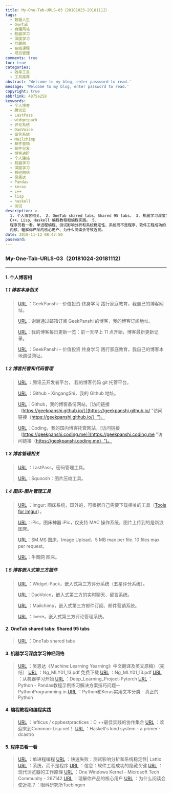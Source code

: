 ```yaml
---
title: My-One-Tab-URLS-03（20181023-20181112）
tags:
  - 数据人生
  - OneTab
  - 自建网站
  - 机器学习
  - 深度学习
  - 互联网
  - 在线课程
  - 项目管理
comments: true
toc: true
categories:
  - 效率工具
  - 工具推荐
abstract: 'Welcome to my blog, enter password to read.'
message: 'Welcome to my blog, enter password to read.'
copyright: true
abbrlink: 4875a258
keywords:
  - 个人博客
  - 腾讯云
  - LastPass
  - widgetpack
  - 评论系统
  - DaoVoice
  - 留言系统
  - Mailchimp
  - 邮件营销
  - 邮件分发
  - 博客进阶
  - 个人建站
  - 机器学习
  - 深度学习
  - 神经网络
  - 吴恩达
  - Pandas
  - keras
  - c++
  - lisp
  - haskell
  - 测试
description: >-
  1. 个人博客相关。 2. OneTab shared tabs，Shared 95 tabs。 3. 机器学习深度学习神经网络。 4.
  C++、Lisp、Haskell 编程教程和编程实践。 5.
  程序员看一看，单进程编程、测试影响分析和系统稳定性、系统而不是程序、软件工程成功的关键是隐藏信息、现代浏览器的工作原理、一个 Windows
  内核、理解你产品的核心用户、为什么阅读会导致近视。
date: 2018-11-12 08:47:50
password:
---
```

<script type="text/javascript" src="/js/src/bai.js"></script>

### My-One-Tab-URLS-03（20181024-20181112）
---

#### 1. 个人博客相

##### 1.1 博客本身相关
> [URL](https://www.geekpanshi.com/) ：GeekPanshi – 价值投资 终身学习 践行家庭教育，我自己的博客网址。
>
> [URL](https://geekpanshi.us19.list-manage.com/subscribe?u=dcd95ecd68c9ae317e2ccfa86&id=70c147ccbd)：谢谢通过邮箱订阅 GeekPanshi 的博客，我的博客订阅地址。
>
> [URL](https://us19.campaign-archive.com/?u=dcd95ecd68c9ae317e2ccfa86&id=ae15aac214)：我的博客每日更新一览：前一天早上 11 点开始，博客最新更新记录。
>
> [URL](http://localhost:4000/) ：GeekPanshi – 价值投资 终身学习 践行家庭教育，我自己的博客本地调试网址。

##### 1.2 博客托管和代码管理
> [URL](https://dev.tencent.com/user?from=coding) ：腾讯云开发者平台， 我的博客代码 git 托管平台。
>
> [URL](https://github.com/XingangShi) ：Github - XingangShi，我的 Github 地址。
>
> [URL](https://geekpanshi.github.io/)：Github，我的博客备份网站，[访问链接（https://geekpanshi.github.io/）](https://geekpanshi.github.io/ "访问链接（https://geekpanshi.github.io/）")。
>
> [URL](https://coding.net/)：Coding，我的国内博客托管网站，[访问链接（https://geekpanshi.coding.me）](https://geekpanshi.coding.me "访问链接（https://geekpanshi.coding.me）")。

##### 1.3 博客管理相关
> [URL](https://lastpass.com/?&ac=1&lpnorefresh=1&fromwebsite=1&newvault=1&nk=1) ：LastPass，密码管理工具。
>
> [URL](https://squoosh.app/)：Squoosh：图片压缩工具。


##### 1.4 图床-图片管理工具
> [URL](https://imgur.com/) ：Imgur: 图床系统，国外的，可根据自己需要下载相关的工具（[Tools for Imgur](https://help.imgur.com/hc/en-us/articles/209592766 "Tools for Imgur")）。
>
> [URL](https://toolinbox.net/iPic/)：iPic，图床神器 iPic，仅支持 MAC 操作系统，图片上传到的是新浪图床。
>
> [URL](https://sm.ms/)：SM.MS 图床，Image Upload，5 MB max per file. 10 files max per request。
>
> [URL](https://www.niupic.com/)：牛图网 图床。


##### 1.5 博客嵌入式第三方插件
> [URL](https://widgetpack.com/admin#/site/14580/menu/rating/submenu/setting) ：Widget-Pack，嵌入式第三方评分系统（五星评分系统）。
>
> [URL](http://dashboard.daovoice.io/app/608c4e4a/settings/appearance)：DaoVoice，嵌入式第三方的实时聊天、留言系统。
>
> [URL](https://us19.admin.mailchimp.com/lists/) ：Mailchimp，嵌入式第三方邮件订阅、邮件营销系统。
>
> [URL](https://www.livere.com/insight/config) ：livere，嵌入式第三方评论管理系统。


#### 2. OneTab shared tabs: Shared 95 tabs
> [URL](https://www.one-tab.com/page/iuhaZwpoSqy-HEeuMIdooA) ：OneTab shared tabs

#### 3. 机器学习深度学习神经网络
> [URL](https://github.com/AlbertHG/Machine-Learning-Yearning-Chinese-ver) ：吴恩达《Machine Learning Yearning》中文翻译及英文原稿）（完结）
> [URL](https://pan.baidu.com/s/1WaWB_h8ltyVpiQVKdrGhhQ) ：Ng_MLY01_13.pdf 免费下载
> [URL](https://gallery.mailchimp.com/dc3a7ef4d750c0abfc19202a3/files/5dd91615-3b3f-4f5d-bbfb-4ebd8608d330/Ng_MLY01_13.pdf) ：Ng_MLY01_13.pdf
> [URL](https://machinelearningmastery.com/start-here/) ：从机器学习开始
> [URL](https://spandan-madan.github.io/DeepLearningProject/docs/Deep_Learning_Project-Pytorch.html) ：Deep_Learning_Project-Pytorch
> [URL](https://www.pythonprogramming.in/pandas-examples.html) ：Python - Pandas教程示例练习解决方案技巧问题--PythonProgramming.in
> [URL](https://realpython.com/python-keras-text-classification/) ：Python和Keras实用文本分类 - 真正的Python

#### 4. 编程教程和编程实践
> [URL](https://github.com/lefticus/cppbestpractices) ：lefticus / cppbestpractices：C ++最佳实践的协作集合
> [URL](https://common-lisp.net/) ：欢迎来到Common-Lisp.net！
> [URL](https://diogocastro.com/blog/2018/10/17/haskells-kind-system-a-primer/) ：Haskell's kind system - a primer · dcastro

#### 5. 程序员看一看
> [URL](https://wanqu.co/a/6811/%E5%8D%95%E8%BF%9B%E7%A8%8B%E7%BC%96%E7%A8%8B/) ：单进程编程
> [URL](https://lattix.com/dev/index.php?q=blog/2018/10/26/failing-fast-test-impact-analysis-and-software-architecture) ：快速失败：测试影响分析和系统稳定性| Lattix
> [URL](https://shalabh.com/programmable-systems/systems-not-programs.html) ：系统，而不是程序
> [URL](https://blog.usejournal.com/information-is-the-key-to-excellence-in-software-engineering-teams-b40aa1c83ab0) ：信息：软件工程成功的隐藏关键
> [URL](https://wanqu.co/a/6927/%E7%8E%B0%E4%BB%A3%E6%B5%8F%E8%A7%88%E5%99%A8%E7%9A%84%E5%B7%A5%E4%BD%9C%E5%8E%9F%E7%90%86/) ：现代浏览器的工作原理
> [URL](https://techcommunity.microsoft.com/t5/Windows-Kernel-Internals/One-Windows-Kernel/ba-p/267142) ：One Windows Kernel - Microsoft Tech Community - 267142
> [URL](https://wanqu.co/a/6813/%E7%90%86%E8%A7%A3%E4%BD%A0%E4%BA%A7%E5%93%81%E7%9A%84%E6%A0%B8%E5%BF%83%E7%94%A8%E6%88%B7/) ：理解你产品的核心用户
> [URL](http://www.eye-tuebingen.de/the-institute/news-events/news/news-article/60-why-might-reading-make-myopic/) ：为什么阅读会使近视？：眼科研究所Tuebingen
